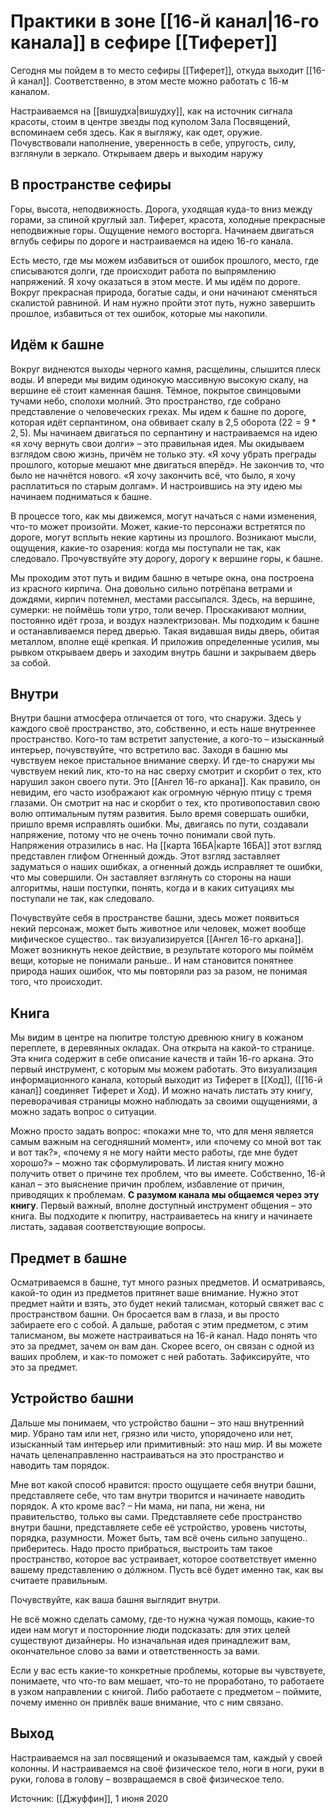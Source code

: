 # Практики в зоне [[16-й канал|16-го канала]] в сефире [[Тиферет]]
Сегодня мы пойдем в то место сефиры [[Тиферет]], откуда выходит [[16-й канал]]. Соответственно, в этом месте можно работать с 16-м каналом. 

Настраиваемся на [[вишудха|вишудху]], как на источник сигнала красоты, стоим в центре звезды под куполом Зала Посвящений, вспоминаем себя здесь. Как я выгляжу, как одет, оружие. Почувствовали наполнение, уверенность в себе, упругость, силу, взглянули в зеркало. Открываем дверь и выходим наружу

## В пространстве сефиры
Горы, высота, неподвижность. Дорога, уходящая куда-то вниз между горами, за спиной круглый зал. Тиферет, красота, холодные прекрасные неподвижные горы. Ощущение немого восторга. Начинаем двигаться вглубь сефиры по дороге и настраиваемся на идею 16-го канала. 

Есть место, где мы можем избавиться от ошибок прошлого, место, где списываются долги, где происходит работа по выпрямлению напряжений. Я хочу оказаться в этом месте. И мы идём по дороге. Вокруг прекрасная природа, богатые сады, и они начинают сменяться скалистой равниной. И нам нужно пройти этот путь, нужно завершить прошлое, избавиться от тех ошибок, которые мы накопили. 

## Идём к башне
Вокруг виднеются выходы черного камня, расщелины, слышится плеск воды. И впереди мы видим одинокую массивную высокую скалу, на вершине её стоит каменная башня. Тёмное, покрытое свинцовыми тучами небо, сполохи молний. Это пространство, где собрано представление о человеческих грехах. Мы идем к башне по дороге, которая идёт серпантином, она обвивает скалу в 2,5 оборота ($22 = 9*2,5$). Мы начинаем двигаться по серпантину и настраиваемся на идею «я хочу вернуть свои долги» – это правильная идея. Мы окидываем взглядом свою жизнь, причём не только эту. «Я хочу убрать преграды прошлого, которые мешают мне двигаться вперёд». Не закончив то, что было не начнётся нового. «Я хочу закончить всё, что было, я хочу расплатиться по старым долгам». И настроившись на эту идею мы начинаем подниматься к башне.

В процессе того, как мы движемся, могут начаться с нами изменения, что-то может произойти. Может, какие-то персонажи встретятся по дороге, могут всплыть некие картины из прошлого. Возникают мысли, ощущения, какие-то озарения: когда мы поступали не так, как следовало. Прочувствуйте эту дорогу, дорогу к вершине горы, к башне. 

Мы проходим этот путь и видим башню в четыре окна, она построена из красного кирпича. Она довольно сильно потрёпана ветрами и дождями, кирпич потемнел, местами рассыпался. Здесь, на вершине, сумерки: не поймёшь толи утро, толи вечер. Проскакивают молнии, постоянно идёт гроза, и воздух наэлектризован. Мы подходим к башне и останавливаемся перед дверью. Такая видавшая виды дверь, обитая металлом, вполне ещё крепкая. И приложив определенные усилия, мы рывком открываем дверь и заходим внутрь башни и закрываем дверь за собой.

## Внутри
Внутри башни атмосфера отличается от того, что снаружи. Здесь у каждого своё пространство, это, собственно, и есть наше внутреннее пространство. Кого-то там встретит запустение, а кого-то – изысканный интерьер, почувствуйте, что встретило вас. Заходя в башню мы чувствуем некое пристальное внимание сверху. И где-то снаружи мы чувствуем некий лик, кто-то на нас сверху смотрит и скорбит о тех, кто нарушил закон своего пути. Это [[Ангел 16-го аркана]]. Как правило, он  невидим, его часто изображают как огромную чёрную птицу с тремя глазами. Он смотрит на нас и скорбит о тех, кто противопоставил свою волю оптимальным путям развития. Было время совершать ошибки, пришло время исправлять ошибки. Мы, двигаясь по пути, создавали напряжение, потому что не очень точно понимали свой путь. Напряжения отразились в нас. На [[карта 16БА|карте 16БА]] этот взгляд представлен глифом Огненный дождь. Этот взгляд заставляет задуматься о наших ошибках, а огненный дождь исправляет те ошибки, что мы совершили. Он заставляет взглянуть со стороны на наши алгоритмы, наши поступки, понять, когда и в каких ситуациях мы поступали не так, как следовало.

Почувствуйте себя в пространстве башни, здесь может появиться некий персонаж, может быть животное или человек, может вообще мифическое существо.. так визуализируется [[Ангел 16-го аркана]]. Может возникнуть некое действие, в результате которого мы поймём вещи, которые не понимали раньше.. И нам становится понятнее  природа наших ошибок, что мы повторяли раз за разом, не понимая того, что происходит. 

## Книга
Мы видим в центре на пюпитре толстую древнюю книгу в кожаном переплете, в деревянных окладах. Она открыта на какой-то странице. Эта книга содержит в себе описание качеств и тайн 16-го аркана. Это первый инструмент, с которым мы можем работать. Это визуализация информационного канала, который выходит из Тиферет в [[Ход]], ([[16-й канал]] соединяет Тиферет и Ход). И можно начать листать эту книгу, переворачивая страницы можно наблюдать за своими ощущениями, а можно задать вопрос о ситуации.  

Можно просто задать вопрос: «покажи мне то, что для меня является самым важным на сегодняшний момент», или «почему со мной вот так и вот так?», «почему я не могу найти место работы, где мне будет хорошо?» – можно так сформулировать. И листая книгу можно получить ответ о причине тех проблем, что вы имеете. Собственно, 16-й канал – это выяснение причин проблем, избавление от причин, приводящих к проблемам. **С разумом канала мы общаемся через эту книгу**. Первый важный,  вполне доступный инструмент общения – это книга. Вы подходите к пюпитру, настраиваетесь на книгу и начинаете листать, задавая соответствующие вопросы.

## Предмет в башне
Осматриваемся в башне, тут много разных предметов. И осматриваясь, какой-то один из предметов притянет ваше внимание. Нужно этот предмет найти и взять, это будет некий талисман, который свяжет вас с пространством башни. Он бросается вам в глаза, и вы просто забираете его с собой. А дальше, работая с этим предметом, с этим талисманом, вы можете настраиваться на 16-й канал. Надо понять что это за предмет, зачем он вам дан. Скорее всего, он связан с одной из ваших проблем, и как-то поможет с ней работать. Зафиксируйте, что это за предмет. 

## Устройство башни
Дальше мы понимаем, что устройство башни – это наш внутренний мир. Убрано там или нет, грязно или чисто, упорядочено или нет, изысканный там интерьер или примитивный:  это наш мир. И вы можете начать целенаправленно настраиваться на это пространство и  наводить там порядок.

Мне вот какой способ нравится: просто ощущаете себя внутри башни, представляете себе, что там внутри творится и начинаете наводить порядок. А кто кроме вас? – Ни мама, ни папа, ни жена, ни правительство, только вы сами. Представляете себе пространство внутри башни, представляете себе её устройство, уровень чистоты, порядка, разумности. Может быть, там всё очень сильно запущено.. приберитесь. Надо просто прибраться, выстроить там такое пространство, которое вас устраивает, которое соответствует именно вашему представлению о дóлжном. Пусть всё будет именно так, как вы считаете правильным.

Почувствуйте, как ваша башня выглядит внутри.

Не всё можно сделать самому, где-то нужна чужая помощь, какие-то идеи нам могут и посторонние люди подсказать: для этих целей существуют дизайнеры. Но изначальная идея принадлежит вам, окончательное слово за вами и ответственность за вами.

Если у вас есть какие-то конкретные проблемы, которые вы чувствуете, понимаете, что что-то вам мешает, что-то не проработано, то работаете в узком направлении с книгой. Либо работаете с предметом – поймите, почему именно он привлёк ваше внимание, что с ним связано.
## Выход
Настраиваемся на зал посвящений и оказываемся там, каждый у своей колонны. И настраиваемся на своё физическое тело, ноги в ноги, руки в руки, голова в голову – возвращаемся в своё физическое тело.

Источник: [[Джуффин]], 1 июня 2020
